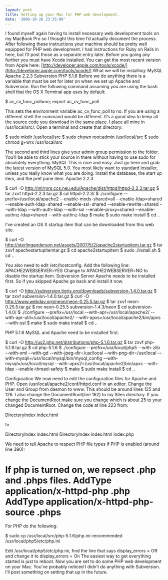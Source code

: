 ```yaml
---
layout: post
title: Setting up your Mac for PHP web development.
date: '2006-10-26 23:35:00'
---
```


I found myself again having to install necessary web development tools on my MacBook Pro so I thought this time I’d actually document the process. After following these instructions your machine should be pretty well equipped for PHP web development. I had instructions for Ruby on Rails in here, but I’ll post those as a separate entry later. Before you going any further you must have Xcode installed. You can get the most recent version from Apple here: [http://developer.apple.com/tools/xcode/](http://developer.apple.com/tools/xcode/) What we will be installing: MySQL Apache 2.2.3 Subversion PHP 5.1.6 Before we do anything there is a variable that must be set for later on when we set up Apache and Subversion. Run the following command assuming you are using the bash shell that the OS X Terminal app uses by default:

$ ac\_cv\_func\_poll=no; export ac\_cv\_func\_poll

This sets the environment variable ac\_cv\_func\_poll to no. If you are using a different shell the command would be different. It’s a good idea to keep all the source code you download in the same place. I place all mine in /usr/local/src/. Open a terminal and create that directory:

$ sudo mkdir /usr/local/src $ sudo chown root:admin /usr/local/src $ sudo chmod g+wrx /usr/local/src

The second and third lines give your admin group permission to the folder. You’ll be able to stick your source in there without having to use sudo for absolutely everything. MySQL This is nice and easy. Just go here and grab the latest version of MySQL 5.0. You most likely want to standard installer, unless you really know what you are doing. Install the database, the start up item, and the pref pane item. Apache 2.2.3

$ curl -O http://mirrors.ccs.neu.edu/Apache/dist/httpd/httpd-2.2.3.tar.gz $ tar zxvf httpd-2.2.3.tar.gz $ cd httpd-2.2.3/ $ ./configure --prefix=/usr/local/apache2 --enable-mods-shared=all --enable-ldap=shared --enable-auth-ldap=shared --enable-ssl=shared --enable-rewrite=shared --with-ldap --with-auth-ldap --with-ssl --enable-proxy=shared --enable-authnz-ldap=shared --with-authnz-ldap $ make $ sudo make install $ cd ..

I’ve created an OS X startup item that can be downloaded from this web site.

$ curl -O http://sterlinganderson.net/assets/2007/5/2/apache2startupitem.tar.gz $ tar zxvf apachestartupitemtar.gz $ cd apache2startupitem $ sudo ./install.sh $ cd ..

You also need to edit /etc/hostconfig. Add the following line: APACHE2WEBSERVER=YES Change to APACHE2WEBSERVER=NO to disable the startup item. Subversion Server Apache needs to be installed first. So if you skipped Apache go back and install it now.

$ curl -O http://subversion.tigris.org/downloads/subversion-1.4.0.tar.gz $ tar zxvf subversion-1.4.0.tar.gz $ curl -O http://www.webdav.org/neon/neon-0.25.5.tar.gz $ tar zxvf neon-0.25.5.tar.gz $ mv neon-0.25.5 subversion-1.4.3/neon $ cd subversion-1.4.0/ $ ./configure --prefix=/usr/local --with-apr=/usr/local/apache2/ --with-apr-util=/usr/local/apache2/ --with-apxs=/usr/local/apache2/bin/apxs --with-ssl $ make $ sudo make install $ cd ..

PHP 5.1.6 MySQL and Apache need to be installed first.

$ curl -O http://us2.php.net/distributions/php-5.1.6.tar.gz $ tar zxvf php-5.1.6.tar.gz $ cd php-5.1.6 $ ./configure --prefix=/usr/local/php5 --with-zlib --with-xml --with-gd --with-jpeg-dir=/usr/local --with-png-dir=/usr/local --with-mysqli=/usr/local/mysql/bin/mysql\_config --with-mysql=/usr/local/mysql --with-apxs2=/usr/local/apache2/bin/apxs --with-ldap --enable-thread-safety $ make $ sudo make install $ cd ..

Configuration We now need to edit the configuration files for Apache and PHP. Open /usr/local/apache2/conf/httpd.conf in an editor. Change the User and Group from daemon to www. This should be around lines 125 and 126. I also change the DocumentRoot(line 162) to my Sites directory. If you change the DocumentRoot make sure you change which is about 25 to your changed DocumentRoot. Change the code at line 223 from:

DirectoryIndex index.html

to

DirectoryIndex index.html DirectoryIndex index.html index.php

We need to tell Apache to respect PHP file types if PHP is enabled (around line 390):

# If php is turned on, we repsect .php and .phps files. AddType application/x-httpd-php .php AddType application/x-httpd-php-source .phps

For PHP do the following:

$ sudo cp /usr/local/src/php-5.1.6/php.ini-recommended /usr/local/php5/etc/php.ini

Edit /usr/local/php5/etc/php.ini, find the line that says display\_errors = Off and change it to display\_errors = On The easiest way to get everything started is just to reboot. Now you are set to do some PHP web development on your Mac. You’ve probably noticed I didn’t do anything with Subversion. I’ll post something on setting that up in the future.

<!--kg-card-end: markdown-->